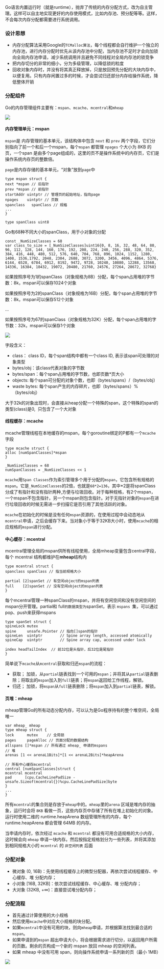 Go语言内置运行时（就是runtime），抛弃了传统的内存分配方式，改为自主管理。这样可以自主地实现更好的内存使用模式，比如内存池、预分配等等。这样，不会每次内存分配都需要进行系统调用。

### 设计思想

- 内存分配算法采用Google的`TCMalloc算法`，每个线程都会自行维护一个独立的内存池，进行内存分配时优先从该内存池中分配，当内存池不足时才会向加锁向全局内存池申请，减少系统调用并且避免不同线程对全局内存池的锁竞争
- 把内存切分的非常的细小，分为多级管理，以降低锁的粒度
- 回收对象内存时，并没有将其真正释放掉，只是放回预先分配的大块内存中，以便复用。只有内存闲置过多的时候，才会尝试归还部分内存给操作系统，降低整体开销

### 分配组件

Go的内存管理组件主要有：`mspan`、`mcache`、`mcentral`和`mheap`

![](https://image-1302243118.cos.ap-beijing.myqcloud.com/imgcdn/image-20220501185553347.png)

#### 内存管理单元：mspan

`mspan`是 内存管理的基本单元，该结构体中包含 `next` 和 `prev` 两个字段，它们分别指向了前一个和后一个mspan，每个`mspan` 都管理 `npages` 个大小为 8KB 的页，一个span 是由多个page组成的，这里的页不是操作系统中的内存页，它们是操作系统内存页的整数倍。

`page`是内存存储的基本单元，“对象”放到`page`中

```
type mspan struct {
next *mspan // 后指针
prev *mspan // 前指针
startAddr uintptr // 管理页的起始地址，指向page
npages    uintptr // 页数
spanclass   spanClass // 规格
...
}

type spanClass uint8
```

Go有68种不同大小的spanClass，用于小对象的分配

```
const _NumSizeClasses = 68
var class_to_size = [_NumSizeClasses]uint16{0, 8, 16, 32, 48, 64, 80, 96, 112, 128, 144, 160, 176, 192, 208, 224, 240, 256, 288, 320, 352, 384, 416, 448, 480, 512, 576, 640, 704, 768, 896, 1024, 1152, 1280, 1408, 1536,1792, 2048, 2304, 2688, 3072, 3200, 3456, 4096, 4864, 5376, 6144, 6528, 6784, 6912, 8192, 9472, 9728, 10240, 10880, 12288, 13568, 14336, 16384, 18432, 19072, 20480, 21760, 24576, 27264, 28672, 32768}
```

如果按照序号为1的spanClass（对象规格为8B）分配，每个span占用堆的字节数：8k，mspan可以保存1024个对象

如果按照序号为2的spanClass（对象规格为16B）分配，每个span占用堆的字节数：8k，mspan可以保存512个对象

...

如果按照序号为67的spanClass（对象规格为32K）分配，每个span占用堆的字节数：32k，mspan可以保存1个对象

![](https://image-1302243118.cos.ap-beijing.myqcloud.com/imgcdn/watermark,type_ZmFuZ3poZW5naGVpdGk,shadow_10,text_aHR0cHM6Ly9ibG9nLmNzZG4ubmV0L3FxXzQzMTg4NzQ0,size_16,color_FFFFFF,t_70.png)

字段含义：

- class： class ID，每个span结构中都有一个class ID, 表示该span可处理的对象类型
- bytes/obj：该class代表对象的字节数
- bytes/span：每个span占用堆的字节数，也即页数*页大小
- objects: 每个span可分配的对象个数，也即（bytes/spans）/（bytes/obj）
- waste bytes: 每个span产生的内存碎片，也即（bytes/spans）%（bytes/obj）

大于32k的对象出现时，会直接从heap分配一个特殊的span，这个特殊的span的类型(class)是0,  只包含了一个大对象

#### 线程缓存：mcache

mcache管理线程在本地缓存的mspan，每个goroutine绑定的P都有一个`mcache`字段

```
type mcache struct {
alloc [numSpanClasses]*mspan
}

_NumSizeClasses = 68
numSpanClasses = _NumSizeClasses << 1
```

`mcache`用`Span Classes`作为索引管理多个用于分配的`mspan`，它包含所有规格的`mspan`。它是`_NumSizeClasses`的2倍，也就是`68*2=136`，其中*2是将spanClass分成了有指针和没有指针两种,方便与垃圾回收。对于每种规格，有2个mspan，一个mspan不包含指针，另一个mspan则包含指针。对于无指针对象的`mspan`在进行垃圾回收的时候无需进一步扫描它是否引用了其他活跃的对象。 

`mcache`在初始化的时候是没有任何`mspan`资源的，在使用过程中会动态地从`mcentral`申请，之后会缓存下来。当对象小于等于32KB大小时，使用`mcache`的相应规格的`mspan`进行分配。

#### 中心缓存：mcentral

mcentral管理全局的mspan供所有线程使用，全局mheap变量包含central字段，每个 mcentral 结构都维护在**mheap**结构内

```
type mcentral struct {
spanclass spanClass // 指当前规格大小

partial [2]spanSet // 有空闲object的mspan列表
full    [2]spanSet // 没有空闲object的mspan列表
}
```

每个mcentral管理一种spanClass的mspan，并将有空闲空间和没有空闲空间的mspan分开管理。partial和 full` 的数据类型为 `spanSet，表示 `mspans `集，可以通过pop、push来获得mspans

```
type spanSet struct {
spineLock mutex
spine     unsafe.Pointer // 指向[]span的指针
spineLen  uintptr        // Spine array length, accessed atomically
spineCap  uintptr        // Spine array cap, accessed under lock

index headTailIndex  // 前32位是头指针，后32位是尾指针
}
```

简单说下`mcache`从`mcentral`获取和归还`mspan`的流程：

- 获取； 加锁，从`partial`链表找到一个可用的`mspan`；并将其从`partial`链表删除；将取出的`mspan`加入到`full`链表；将`mspan`返回给工作线程，解锁。
- 归还； 加锁，将`mspan`从`full`链表删除；将`mspan`加入到`partial`链表，解锁。

#### 页堆：mheap

mheap管理Go的所有动态分配内存，可以认为是Go程序持有的整个堆空间，全局唯一

```
var mheap_ mheap
type mheap struct {
lock      mutex    // 全局锁
pages     pageAlloc // 页面分配的数据结构
allspans []*mspan // 所有通过 mheap_ 申请的mspans
// 堆
arenas [1 << arenaL1Bits]*[1 << arenaL2Bits]*heapArena

// 所有中心缓存mcentral
central [numSpanClasses]struct {
mcentral mcentral
pad      [cpu.CacheLinePadSize - unsafe.Sizeof(mcentral{})%cpu.CacheLinePadSize]byte
}
...
}
```

所有`mcentral`的集合则是存放于`mheap`中的。`mheap`里的`arena` 区域是堆内存的抽象，运行时会将 `8KB` 看做一页，这些内存页中存储了所有在堆上初始化的对象。运行时使用二维的 runtime.heapArena 数组管理所有的内存，每个 runtime.heapArena 都会管理 64MB 的内存。

当申请内存时，依次经过 `mcache` 和 `mcentral` 都没有可用合适规格的大小内存，这时候会向 `mheap` 申请一块内存。然后按指定规格划分为一些列表，并将其添加到相同规格大小的 `mcentral` 的 `非空闲列表` 后面

### 分配对象

- 微对象 (0, 16B)：先使用线程缓存上的微型分配器，再依次尝试线程缓存、中心缓存、堆 分配内存；
- 小对象 [16B, 32KB]：依次尝试线程缓存、中心缓存、堆 分配内存；
- 大对象 (32KB, +∞)：直接尝试堆分配内存；

### 分配流程

- 首先通过计算使用的大小规格
- 然后使用`mcache`中对应大小规格的块分配。
- 如果`mcentral`中没有可用的块，则向`mheap`申请，并根据算法找到最合适的`mspan`。
- 如果申请到的`mspan` 超出申请大小，将会根据需求进行切分，以返回用户所需的页数。剩余的页构成一个新的 mspan 放回 mheap 的空闲列表。
- 如果 mheap 中没有可用 span，则向操作系统申请一系列新的页（最小 1MB）

![](https://image-1302243118.cos.ap-beijing.myqcloud.com/imgcdn/image-20220501185248901.png)

##